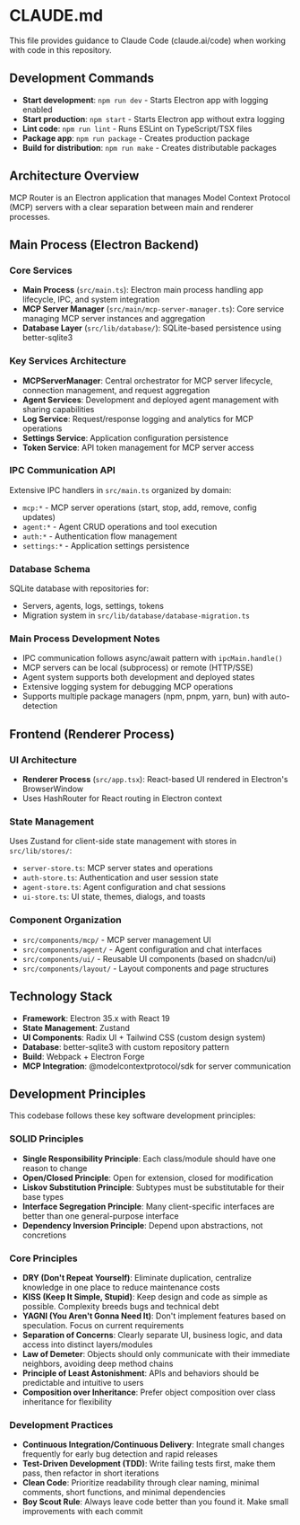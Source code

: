 # CLAUDE.md

This file provides guidance to Claude Code (claude.ai/code) when working with code in this repository.

## Development Commands

- **Start development**: `npm run dev` - Starts Electron app with logging enabled
- **Start production**: `npm start` - Starts Electron app without extra logging
- **Lint code**: `npm run lint` - Runs ESLint on TypeScript/TSX files
- **Package app**: `npm run package` - Creates production package
- **Build for distribution**: `npm run make` - Creates distributable packages

## Architecture Overview

MCP Router is an Electron application that manages Model Context Protocol (MCP) servers with a clear separation between main and renderer processes.

## Main Process (Electron Backend)

### Core Services
- **Main Process** (`src/main.ts`): Electron main process handling app lifecycle, IPC, and system integration
- **MCP Server Manager** (`src/main/mcp-server-manager.ts`): Core service managing MCP server instances and aggregation
- **Database Layer** (`src/lib/database/`): SQLite-based persistence using better-sqlite3

### Key Services Architecture
- **MCPServerManager**: Central orchestrator for MCP server lifecycle, connection management, and request aggregation
- **Agent Services**: Development and deployed agent management with sharing capabilities
- **Log Service**: Request/response logging and analytics for MCP operations
- **Settings Service**: Application configuration persistence
- **Token Service**: API token management for MCP server access

### IPC Communication API
Extensive IPC handlers in `src/main.ts` organized by domain:
- `mcp:*` - MCP server operations (start, stop, add, remove, config updates)
- `agent:*` - Agent CRUD operations and tool execution
- `auth:*` - Authentication flow management
- `settings:*` - Application settings persistence

### Database Schema
SQLite database with repositories for:
- Servers, agents, logs, settings, tokens
- Migration system in `src/lib/database/database-migration.ts`

### Main Process Development Notes
- IPC communication follows async/await pattern with `ipcMain.handle()`
- MCP servers can be local (subprocess) or remote (HTTP/SSE)
- Agent system supports both development and deployed states
- Extensive logging system for debugging MCP operations
- Supports multiple package managers (npm, pnpm, yarn, bun) with auto-detection

## Frontend (Renderer Process)

### UI Architecture
- **Renderer Process** (`src/app.tsx`): React-based UI rendered in Electron's BrowserWindow
- Uses HashRouter for React routing in Electron context

### State Management
Uses Zustand for client-side state management with stores in `src/lib/stores/`:
- `server-store.ts`: MCP server states and operations
- `auth-store.ts`: Authentication and user session state
- `agent-store.ts`: Agent configuration and chat sessions
- `ui-store.ts`: UI state, themes, dialogs, and toasts

### Component Organization
- `src/components/mcp/` - MCP server management UI
- `src/components/agent/` - Agent configuration and chat interfaces
- `src/components/ui/` - Reusable UI components (based on shadcn/ui)
- `src/components/layout/` - Layout components and page structures

## Technology Stack

- **Framework**: Electron 35.x with React 19
- **State Management**: Zustand
- **UI Components**: Radix UI + Tailwind CSS (custom design system)
- **Database**: better-sqlite3 with custom repository pattern
- **Build**: Webpack + Electron Forge
- **MCP Integration**: @modelcontextprotocol/sdk for server communication

## Development Principles

This codebase follows these key software development principles:

### SOLID Principles
- **Single Responsibility Principle**: Each class/module should have one reason to change
- **Open/Closed Principle**: Open for extension, closed for modification
- **Liskov Substitution Principle**: Subtypes must be substitutable for their base types
- **Interface Segregation Principle**: Many client-specific interfaces are better than one general-purpose interface
- **Dependency Inversion Principle**: Depend upon abstractions, not concretions

### Core Principles
- **DRY (Don't Repeat Yourself)**: Eliminate duplication, centralize knowledge in one place to reduce maintenance costs
- **KISS (Keep It Simple, Stupid)**: Keep design and code as simple as possible. Complexity breeds bugs and technical debt
- **YAGNI (You Aren't Gonna Need It)**: Don't implement features based on speculation. Focus on current requirements
- **Separation of Concerns**: Clearly separate UI, business logic, and data access into distinct layers/modules
- **Law of Demeter**: Objects should only communicate with their immediate neighbors, avoiding deep method chains
- **Principle of Least Astonishment**: APIs and behaviors should be predictable and intuitive to users
- **Composition over Inheritance**: Prefer object composition over class inheritance for flexibility

### Development Practices
- **Continuous Integration/Continuous Delivery**: Integrate small changes frequently for early bug detection and rapid releases
- **Test-Driven Development (TDD)**: Write failing tests first, make them pass, then refactor in short iterations
- **Clean Code**: Prioritize readability through clear naming, minimal comments, short functions, and minimal dependencies
- **Boy Scout Rule**: Always leave code better than you found it. Make small improvements with each commit
